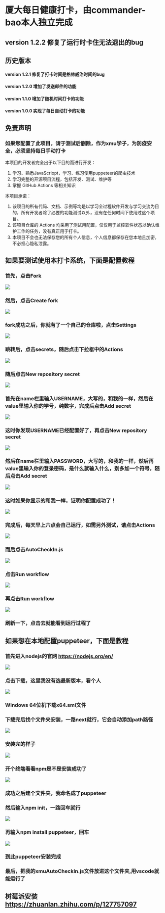 # 厦大每日健康打卡，由commander-bao本人独立完成
## version 1.2.2 修复了运行时卡住无法退出的bug
## 历史版本
#### version 1.2.1 修复了打卡时间是格林威治时间的bug
#### version 1.2.0 增加了发送邮件的功能
#### version 1.1.0 增加了随机时间打卡的功能
#### version 1.0.0 实现了每日自动打卡的功能

## 免责声明

### 如果您配置了此项目，请于测试后删除，作为xmu学子，为防疫安全，必须坚持每日手动打卡

本项目的开发者完全出于以下目的而进行开发：

1. 学习、熟悉JavaScriopt，学习、练习使用puppeteer的爬虫技术
2. 学习完整的开源项目流程，包括开发、测试、维护等
3. 掌握 GitHub Actions 等相关知识

本项目承诺：

1. 该项目的所有代码、文档、示例等均是以学习全过程软件开发与学习交流为目的，所有开发者除了必要的功能测试以外，没有在任何时间下使用过这个项目。
2. 该项目仓库的 Actions 均采用了测试用配置，仅仅用于监控软件状态以确认维护工作的任务，没有真正用于打卡。
3. 本项目不会也无法保存您的所有个人信息，个人信息都保存在您本地且加密，不必担心隐私泄露。

## 如果要测试使用本打卡系统，下面是配置教程

### 首先，点击Fork
![](images/clickFork.jpg)
### 然后，点击Create fork
![](images/fork.jpg)
### fork成功之后，你就有了一个自己的仓库啦，点击Settings
![](images/settings.jpg)
### 跳转后，点击secrets，随后点击下拉框中的Actions
![](images/secrets.jpg)
### 随后点击New repository secret
![](images/newSecrets.jpg)
### 首先在name栏里输入USERNAME，大写的，和我的一样，然后在value里输入你的学号，纯数字，完成后点击Add secret
![](images/username.jpg)
### 这时你发现USERNAME已经配置好了，再点击New repository secret
![](images/newSecrets2.jpg)
### 然后在name栏里输入PASSWORD，大写的，和我的一样，然后再value里输入你的登录密码，是什么就输入什么，别多加一个符号，随后点击Add secret
![](images/password.jpg)
### 这时如果你显示的和我一样，证明你配置成功了！
![](images/finish.jpg)
### 完成后，每天早上六点会自己运行，如需另外测试，请点击Actions
![](images/actions.jpg)
### 而后点击AutoCheckIn.js
![](images/workflow.jpg)
### 点击Run workflow
![](images/run.jpg)
### 再点击Run workflow
![](images/runWorkflow.jpg)
### 刷新一下，点击去就能看到运行过程了

## 如果想在本地配置puppeteer，下面是教程
### 首先进入nodejs的官网 https://nodejs.org/en/
![](images/1.jpg)
### 点击下载，这里我没有选最新版本，看个人
![](images/2.jpg)
### Windows 64位机下载x64.smi文件
### 下载完后找个文件夹安装，一路next就行，它会自动添加path路径
![](images/3.jpg)
### 安装完的样子
![](images/4.jpg)
### 开个终端看看npm是不是安装成功了
![](images/5.jpg)
### 成功之后建个文件夹，我命名成了puppeteer
### 然后输入npm init，一路回车就行
![](images/6.jpg)
### 再输入npm install puppeteer，回车
![](images/7.jpg)
### 到此puppeteer安装完成
### 最后，把我的xmuAutoCheckIn.js文件放进这个文件夹,用vscode就能运行了

## 树莓派安装 https://zhuanlan.zhihu.com/p/127757097
